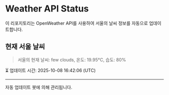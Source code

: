 
# Weather API Status

이 리포지토리는 OpenWeather API를 사용하여 서울의 날씨 정보를 자동으로 업데이트합니다.

## 현재 서울 날씨
> 서울의 현재 날씨: few clouds, 온도: 19.95°C, 습도: 80%

⏳ 업데이트 시간: 2025-10-08 16:42:06 (UTC)

---
자동 업데이트 봇에 의해 관리됩니다.

